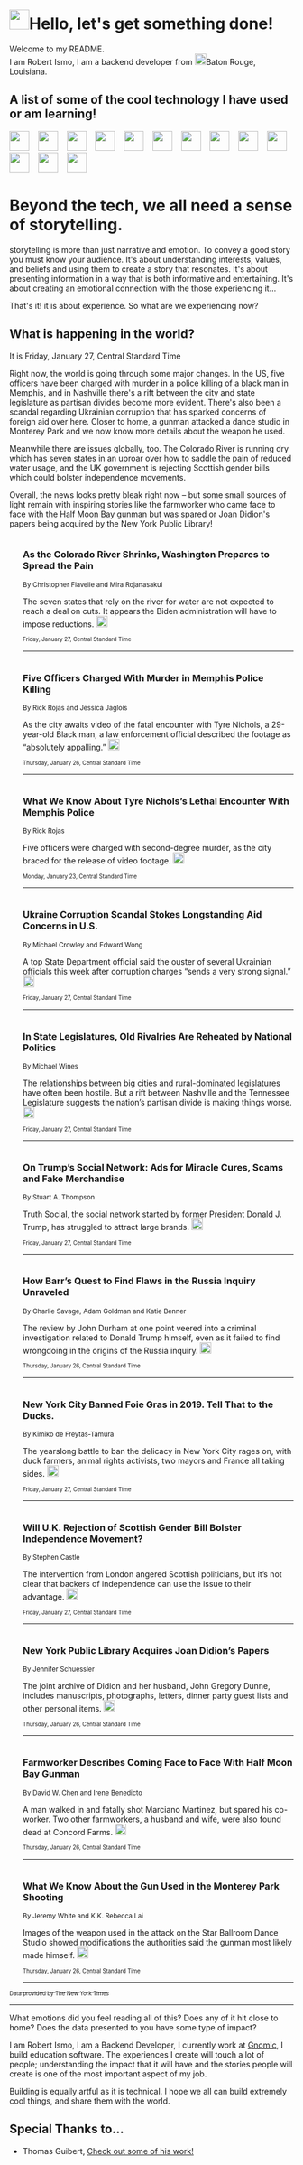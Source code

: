 <h1><img src="https://emojis.slackmojis.com/emojis/images/1643514375/3493/hot-coffee.gif?1643514375" width="35"/>Hello, let's get something done!</h1>

<p>Welcome to my README.<br/>
I am Robert Ismo, I am a backend developer from <img src="https://emojis.slackmojis.com/emojis/images/1638395689/50435/moulin_rouge.png?1638395689" width="20"/>Baton Rouge, Louisiana.</p>
<h2>A list of some of the cool technology I have used or am learning!</h2>
<p>
<img src="https://emojis.slackmojis.com/emojis/images/1643516091/21142/meow_bongotap.gif?1643516091" width="35" alt="">
<img src="https://img.shields.io/badge/Favorite%20Frontend%20Framework-SvelteKit-f83903" alt="">
<img src="https://img.shields.io/badge/Second%20Favorite-Vue-40b581" alt="">
<img src="https://img.shields.io/badge/Most%20Used%20Runtime-Nodejs-78b061" alt="">
<img src="https://emojis.slackmojis.com/emojis/images/1643517416/34482/fire.gif?1643517416" width="35" alt="">
<img src="https://img.shields.io/badge/Javascript%20But%20Better-Typescript-0078ca" alt="">
<img src="https://img.shields.io/badge/Favorite%20Language-Elixir-3e244d" alt="">
<img src="https://img.shields.io/badge/Containerize%20Everything-Docker-6ac9ef" alt="">
<img src="https://emojis.slackmojis.com/emojis/images/1643514596/5999/meow_party.gif?1643514596" width="35" alt="">
<img src="https://img.shields.io/badge/API%20Love%20Language-Graphql-de32a5" alt="">
<img src="https://img.shields.io/badge/Our%20Favorite%20Version%20Controller-Git-e94f33" alt="">
<img src="https://img.shields.io/badge/Favorite%20Database-Redis-d42d1d" alt="">
<img src="https://emojis.slackmojis.com/emojis/images/1643514559/5584/deployparrot.gif?1643514559" width="35" alt="">
<img src="https://img.shields.io/badge/Container%20Interstate-RabbitMQ-f66200" alt="">
<img src="https://img.shields.io/badge/Gotta%20Learn-Kubernetes-316adf" alt="">
<img src="https://img.shields.io/badge/Really%20Mature%20Now-WASM-654fef" alt="">
<img src="https://emojis.slackmojis.com/emojis/images/1666642497/61942/dance_vibe.gif?1666642497" width="35" alt="">
<img src="https://img.shields.io/badge/For%20My%20M1-ARM64-657d96" alt="">
<img src="https://img.shields.io/badge/Loving%20This%20So%20Much-TailwindCSS-17bcb5" alt="">
<img src="https://img.shields.io/badge/Cool%20Build%20Tool-Vite-f9cb24" alt="">
<img src="https://emojis.slackmojis.com/emojis/images/1669231376/62819/working-on-it.gif?1669231376" width="35" alt="">
<img src="https://img.shields.io/badge/Fun%20and%20Easy%20Database-MongoDB-5f8c49" alt="">
<img src="https://img.shields.io/badge/JS%20Life%20Support-NPM-c73737" alt="">
<img src="https://img.shields.io/badge/I%20Liked%20It-DynamoDB-0073b9" alt="">
<img src="https://emojis.slackmojis.com/emojis/images/1643514045/46/question.gif?1643514045" width="35" alt="">
<img src="https://img.shields.io/badge/cool-React-60d6f9" alt="">
<img src="https://img.shields.io/badge/Future%20Big%20Project-Lambda-f37e00" alt="">
<img src="https://img.shields.io/badge/NPM%20But%20Better-PNPM-f1aa07" alt="">
<img src="https://emojis.slackmojis.com/emojis/images/1643514943/9662/fbwow.gif?1643514943" width="35" alt="">
<img src="https://img.shields.io/badge/First%20Language-C-662079" alt="">
<img src="https://img.shields.io/badge/Where%20I%20Deploy%20Frontend-Vercel-000000" alt="">
<img src="https://img.shields.io/badge/Who%20Does%20not%20Want%20an%20App-Swift-f9492a" alt="">
<img src="https://emojis.slackmojis.com/emojis/images/1643514058/151/javascript.png?1643514058" width="35" alt="">
<img src="https://img.shields.io/badge/cool-Python-fbd542" alt="">
<img src="https://img.shields.io/badge/Favorite%20Something-Stripe-656cdc" alt="">
<img src="https://img.shields.io/badge/Of%20Course-HTML5-ed6327" alt="">
<img src="https://emojis.slackmojis.com/emojis/images/1660415405/60731/bomb.gif?1660415405" width="35" alt="">
<img src="https://img.shields.io/badge/hate-CSS-2964ec" alt="">
<img src="https://img.shields.io/badge/Learning-CircleCI-141215" alt="">
<img src="https://img.shields.io/badge/Learning-Rust-fbbb3b" alt="">
<img src="https://emojis.slackmojis.com/emojis/images/1660415397/60712/writing-hand.gif?1660415397" width="35" alt="">
<img src="https://img.shields.io/badge/Dev%20Browser%20of%20Choice-Firefox-cc4e26" alt="">
<img src="https://img.shields.io/badge/Recoverying%20From%20Windows-UNIX-1781e3" alt="">
<img src="https://img.shields.io/badge/LOVE-LogSeq-90c1c2" alt="">
<img src="https://emojis.slackmojis.com/emojis/images/1643514066/223/kirby.gif?1643514066" width="35" alt="">
<img src="https://img.shields.io/badge/Daily%20Driver-MacOS-e6e6e8" alt="">
<img src="https://img.shields.io/badge/Git%20Server-Github-000000" alt="">
<img src="https://img.shields.io/badge/enjoyable-EC2-f17428" alt="">
<img src="https://emojis.slackmojis.com/emojis/images/1643514239/2069/excited.gif?1643514239" width="35" alt="">
</p>
<h1>Beyond the tech, we all need a sense of storytelling.</h1>
<p>storytelling is more than just narrative and emotion. To convey a good story you must know your audience. It's about understanding interests, values, and beliefs and using them to create a story that resonates. It's about presenting information in a way that is both informative and entertaining. It's about creating an emotional connection with the those experiencing it...</p>
<p>That's it! it is about experience. So what are we experiencing now?</p>
<h2>What is happening in the world?</h2>
<p>It is Friday, January 27, Central Standard Time</p>
<p>
Right now, the world is going through some major changes. In the US, five officers have been charged with murder in a police killing of a black man in Memphis, and in Nashville there&#39;s a rift between the city and state legislature as partisan divides become more evident. There&#39;s also been a scandal regarding Ukrainian corruption that has sparked concerns of foreign aid over here. Closer to home, a gunman attacked a dance studio in Monterey Park and we now know more details about the weapon he used. 

Meanwhile there are issues globally, too. The Colorado River is running dry which has seven states in an uproar over how to saddle the pain of reduced water usage, and the UK government is rejecting Scottish gender bills which could bolster independence movements. 

Overall, the news looks pretty bleak right now – but some small sources of light remain with inspiring stories like the farmworker who came face to face with the Half Moon Bay gunman but was spared or Joan Didion&#39;s papers being acquired by the New York Public Library!</p>
<ol>
<img src="https://img.shields.io/badge/-climate-blue" alt="">
<h3>As the Colorado River Shrinks, Washington Prepares to Spread the Pain</h3>
<sub>By Christopher Flavelle and Mira Rojanasakul</sub>
<p>The seven states that rely on the river for water are not expected to reach a deal on cuts. It appears the Biden administration will have to impose reductions.  <a href="https://nyti.ms/3XYZrb9"><img src="https://developer.nytimes.com/files/poweredby_nytimes_30b.png?v=1583354208352" height="20"></a></p>
<sub><sub>Friday, January 27, Central Standard Time</sub></sub>
<hr/>
<img src="https://img.shields.io/badge/-us-blue" alt="">
<h3>Five Officers Charged With Murder in Memphis Police Killing</h3>
<sub>By Rick Rojas and Jessica Jaglois</sub>
<p>As the city awaits video of the fatal encounter with Tyre Nichols, a 29-year-old Black man, a law enforcement official described the footage as “absolutely appalling.”  <a href="https://nyti.ms/3kFMQLv"><img src="https://developer.nytimes.com/files/poweredby_nytimes_30b.png?v=1583354208352" height="20"></a></p>
<sub><sub>Thursday, January 26, Central Standard Time</sub></sub>
<hr/>
<img src="https://img.shields.io/badge/-us-blue" alt="">
<h3>What We Know About Tyre Nichols’s Lethal Encounter With Memphis Police</h3>
<sub>By Rick Rojas</sub>
<p>Five officers were charged with second-degree murder, as the city braced for the release of video footage.  <a href="https://nyti.ms/3Xw5Ive"><img src="https://developer.nytimes.com/files/poweredby_nytimes_30b.png?v=1583354208352" height="20"></a></p>
<sub><sub>Monday, January 23, Central Standard Time</sub></sub>
<hr/>
<img src="https://img.shields.io/badge/-us-blue" alt="">
<h3>Ukraine Corruption Scandal Stokes Longstanding Aid Concerns in U.S.</h3>
<sub>By Michael Crowley and Edward Wong</sub>
<p>A top State Department official said the ouster of several Ukrainian officials this week after corruption charges “sends a very strong signal.”  <a href="https://nyti.ms/3XYZlQP"><img src="https://developer.nytimes.com/files/poweredby_nytimes_30b.png?v=1583354208352" height="20"></a></p>
<sub><sub>Friday, January 27, Central Standard Time</sub></sub>
<hr/>
<img src="https://img.shields.io/badge/-us-blue" alt="">
<h3>In State Legislatures, Old Rivalries Are Reheated by National Politics</h3>
<sub>By Michael Wines</sub>
<p>The relationships between big cities and rural-dominated legislatures have often been hostile. But a rift between Nashville and the Tennessee Legislature suggests the nation’s partisan divide is making things worse.  <a href="https://nyti.ms/3kQYB24"><img src="https://developer.nytimes.com/files/poweredby_nytimes_30b.png?v=1583354208352" height="20"></a></p>
<sub><sub>Friday, January 27, Central Standard Time</sub></sub>
<hr/>
<img src="https://img.shields.io/badge/-technology-blue" alt="">
<h3>On Trump’s Social Network: Ads for Miracle Cures, Scams and Fake Merchandise</h3>
<sub>By Stuart A. Thompson</sub>
<p>Truth Social, the social network started by former President Donald J. Trump, has struggled to attract large brands.  <a href="https://nyti.ms/3wAQyJ4"><img src="https://developer.nytimes.com/files/poweredby_nytimes_30b.png?v=1583354208352" height="20"></a></p>
<sub><sub>Friday, January 27, Central Standard Time</sub></sub>
<hr/>
<img src="https://img.shields.io/badge/-us-blue" alt="">
<h3>How Barr’s Quest to Find Flaws in the Russia Inquiry Unraveled</h3>
<sub>By Charlie Savage, Adam Goldman and Katie Benner</sub>
<p>The review by John Durham at one point veered into a criminal investigation related to Donald Trump himself, even as it failed to find wrongdoing in the origins of the Russia inquiry.  <a href="https://nyti.ms/3XEpJ2x"><img src="https://developer.nytimes.com/files/poweredby_nytimes_30b.png?v=1583354208352" height="20"></a></p>
<sub><sub>Thursday, January 26, Central Standard Time</sub></sub>
<hr/>
<img src="https://img.shields.io/badge/-nyregion-blue" alt="">
<h3>New York City Banned Foie Gras in 2019. Tell That to the Ducks.</h3>
<sub>By Kimiko de Freytas-Tamura</sub>
<p>The yearslong battle to ban the delicacy in New York City rages on, with duck farmers, animal rights activists, two mayors and France all taking sides.  <a href="https://nyti.ms/3R9LzZg"><img src="https://developer.nytimes.com/files/poweredby_nytimes_30b.png?v=1583354208352" height="20"></a></p>
<sub><sub>Friday, January 27, Central Standard Time</sub></sub>
<hr/>
<img src="https://img.shields.io/badge/-world-blue" alt="">
<h3>Will U.K. Rejection of Scottish Gender Bill Bolster Independence Movement?</h3>
<sub>By Stephen Castle</sub>
<p>The intervention from London angered Scottish politicians, but it’s not clear that backers of independence can use the issue to their advantage.  <a href="https://nyti.ms/3Dj9kZ8"><img src="https://developer.nytimes.com/files/poweredby_nytimes_30b.png?v=1583354208352" height="20"></a></p>
<sub><sub>Friday, January 27, Central Standard Time</sub></sub>
<hr/>
<img src="https://img.shields.io/badge/-arts-blue" alt="">
<h3>New York Public Library Acquires Joan Didion’s Papers</h3>
<sub>By Jennifer Schuessler</sub>
<p>The joint archive of Didion and her husband, John Gregory Dunne, includes manuscripts, photographs, letters, dinner party guest lists and other personal items.  <a href="https://nyti.ms/405k1IC"><img src="https://developer.nytimes.com/files/poweredby_nytimes_30b.png?v=1583354208352" height="20"></a></p>
<sub><sub>Thursday, January 26, Central Standard Time</sub></sub>
<hr/>
<img src="https://img.shields.io/badge/-us-blue" alt="">
<h3>Farmworker Describes Coming Face to Face With Half Moon Bay Gunman</h3>
<sub>By David W. Chen and Irene Benedicto</sub>
<p>A man walked in and fatally shot Marciano Martinez, but spared his co-worker. Two other farmworkers, a husband and wife, were also found dead at Concord Farms.  <a href="https://nyti.ms/3kCSk9Q"><img src="https://developer.nytimes.com/files/poweredby_nytimes_30b.png?v=1583354208352" height="20"></a></p>
<sub><sub>Thursday, January 26, Central Standard Time</sub></sub>
<hr/>
<img src="https://img.shields.io/badge/-us-blue" alt="">
<h3>What We Know About the Gun Used in the Monterey Park Shooting</h3>
<sub>By Jeremy White and K.K. Rebecca Lai</sub>
<p>Images of the weapon used in the attack on the Star Ballroom Dance Studio showed modifications the authorities said the gunman most likely made himself.  <a href="https://nyti.ms/3XH4GMZ"><img src="https://developer.nytimes.com/files/poweredby_nytimes_30b.png?v=1583354208352" height="20"></a></p>
<sub><sub>Thursday, January 26, Central Standard Time</sub></sub>
<hr/>
</ol>
<a href="https://developer.nytimes.com"><sub><sub>Data provided by The New York Times</sub></sub></a>
<hr/>
<p>What emotions did you feel reading all of this? Does any of it hit close to home? Does the data presented to you have some type of impact?</p>
<p>I am Robert Ismo, I am a Backend Developer, I currently work at <a href="https://gnomic.education/">Gnomic</a>, I build education software. The experiences I create will touch a lot of people; understanding the impact that it will have and the stories people will create is one of the most important aspect of my job.</p>
<p>Building is equally artful as it is technical. I hope we all can build extremely cool things, and share them with the world.</p>
<h2>Special Thanks to...</h2>
<ul>
<li>Thomas Guibert, <a href="https://github.com/thmsgbrt/thmsgbrt">Check out some of his work!</a></li>
</ul>